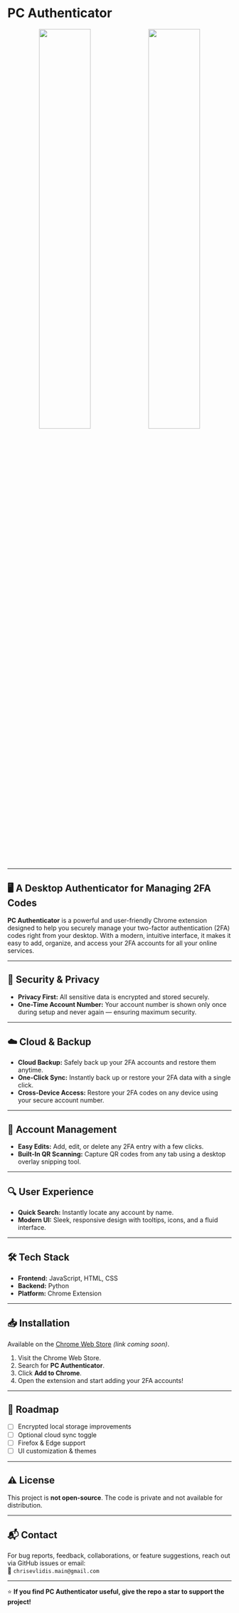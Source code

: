 # PC Authenticator

<p align="center">
  <img src="https://lh3.googleusercontent.com/mMMvBZGGKQDmpIL6JyeXmKsdpvgL7RprS1Af4jvK0cj76P9gk1gm61kODb2jZD82cbAC8gL65lpfxhHrubhqbnC5QHU=s1280-w1280-h800" width="48%" />
  <img src="https://lh3.googleusercontent.com/0aCc3T6nP2aywqzfELHONx6BvQBoPRphub0O5ksP0clZ009T0bhDaI6_WNwkdr61FNwZcIZngNEYN6OaGIvv7gpxGGU=s1280-w1280-h800" width="48%" />
</p>

---

## 🖥️ A Desktop Authenticator for Managing 2FA Codes

**PC Authenticator** is a powerful and user-friendly Chrome extension designed to help you securely manage your two-factor authentication (2FA) codes right from your desktop. With a modern, intuitive interface, it makes it easy to add, organize, and access your 2FA accounts for all your online services.

---

## 🔐 Security & Privacy

- **Privacy First:** All sensitive data is encrypted and stored securely.
- **One-Time Account Number:** Your account number is shown only once during setup and never again — ensuring maximum security.

---

## ☁️ Cloud & Backup

- **Cloud Backup:** Safely back up your 2FA accounts and restore them anytime.
- **One-Click Sync:** Instantly back up or restore your 2FA data with a single click.
- **Cross-Device Access:** Restore your 2FA codes on any device using your secure account number.

---

## 📱 Account Management

- **Easy Edits:** Add, edit, or delete any 2FA entry with a few clicks.
- **Built-In QR Scanning:** Capture QR codes from any tab using a desktop overlay snipping tool.

---

## 🔍 User Experience

- **Quick Search:** Instantly locate any account by name.
- **Modern UI:** Sleek, responsive design with tooltips, icons, and a fluid interface.

---

## 🛠 Tech Stack

- **Frontend:** JavaScript, HTML, CSS  
- **Backend:** Python  
- **Platform:** Chrome Extension

---

## 📥 Installation

Available on the [Chrome Web Store](#) *(link coming soon)*.

1. Visit the Chrome Web Store.
2. Search for **PC Authenticator**.
3. Click **Add to Chrome**.
4. Open the extension and start adding your 2FA accounts!

---

## 🧭 Roadmap

- [ ] Encrypted local storage improvements
- [ ] Optional cloud sync toggle
- [ ] Firefox & Edge support
- [ ] UI customization & themes

---

## ⚠️ License

This project is **not open-source**. The code is private and not available for distribution.

---

## 📬 Contact

For bug reports, feedback, collaborations, or feature suggestions, reach out via GitHub issues or email:  
📧 `chrisevlidis.main@gmail.com`

---

⭐ **If you find PC Authenticator useful, give the repo a star to support the project!**

